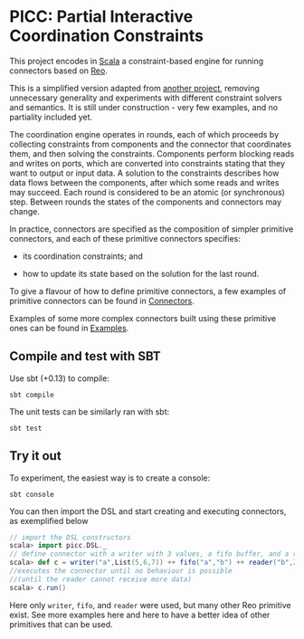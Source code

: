 PICC: Partial Interactive Coordination Constraints
============================================

This project encodes in [Scala](http://www.scala-lang.org) a constraint-based engine for running connectors based on [Reo](https://en.wikipedia.org/wiki/Reo_Coordination_Language).

This is a simplified version adapted from [another project](https://github.com/joseproenca/ip-constraints), removing unnecessary generality and experiments with different constraint solvers and semantics.
It is still under construction - very few examples, and no partiality included yet.

The coordination engine operates in rounds, each of which proceeds by collecting constraints from components and the connector that coordinates them, and then solving the constraints. Components perform blocking reads and writes on ports, which are converted into constraints stating that they want to output or input data. A solution to the constraints describes how data flows between the components, after which some reads and writes may succeed. Each round is considered to be an atomic (or synchronous) step. Between rounds the states of the components and connectors may change.

In practice, connectors are specified as the composition of simpler primitive connectors, and each of these primitive connectors specifies:

  * its coordination constraints; and
  
  * how to update its state based on the solution for the last round.

To give a flavour of how to define primitive connectors, a few examples of primitive connectors can be found in [Connectors](code/src/reopp/common/guardedcommands/dataconnectors).

Examples of some more complex connectors built using these primitive ones can be found in [Examples](code/src/reopp/common/examples).


Compile and test with SBT
-----------------

Use sbt (+0.13) to compile:
```
sbt compile
```
The unit tests can be similarly ran with sbt:
```
sbt test
```


Try it out
----------
To experiment, the easiest way is to create a console:
```
sbt console
```

You can then import the DSL and start creating and executing connectors, as exemplified below
```scala
// import the DSL constructors
scala> import picc.DSL._
// define connector with a writer with 3 values, a fifo buffer, and a reader that accepts 2 values
scala> def c = writer("a",List(5,6,7)) ++ fifo("a","b") ++ reader("b",2)
//executes the connector until no behaviour is possible
//(until the reader cannot receive more data)
scala> c.run()
```

Here only ```writer```, ```fifo```, and ```reader``` were used, but many other Reo primitive exist. See more examples here and here to have a better idea of other primitives that can be used.
